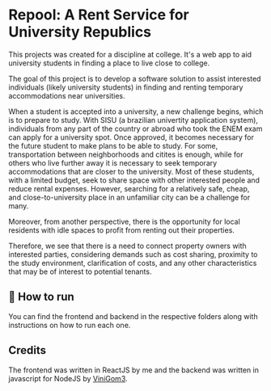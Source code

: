 # Repool: A Rent Service for University Republics

This projects was created for a discipline at college. It's a web app to aid university students in finding a place to live close to college.

The goal of this project is to develop a software solution to assist interested individuals (likely university students) in finding and renting temporary accommodations near universities.

When a student is accepted into a university, a new challenge begins, which is to prepare to study.
With SISU (a brazilian univertity application system), individuals from any part of the country or abroad who took the ENEM exam can apply for a university spot.
Once approved, it becomes necessary for the future student to make plans to be able to study.
For some, transportation between neighborhoods and citites is enough, while for others who live further away it is necessary to seek temporary accommodations that are closer to the university.
Most of these students, with a limited budget, seek to share space with other interested people and reduce rental expenses.
However, searching for a relatively safe, cheap, and close-to-university place in an unfamiliar city can be a challenge for many.

Moreover, from another perspective, there is the opportunity for local residents with idle spaces to profit from renting out their properties.

Therefore, we see that there is a need to connect property owners with interested parties, considering demands such as cost sharing, proximity to the study environment, clarification of costs, and any other characteristics that may be of interest to potential tenants.

## 🚀 How to run

You can find the frontend and backend in the respective folders along with instructions on how to run each one.

## Credits

The frontend was written in ReactJS by me and the backend was written in javascript for NodeJS by [ViniGom3](https://github.com/ViniGom3).
